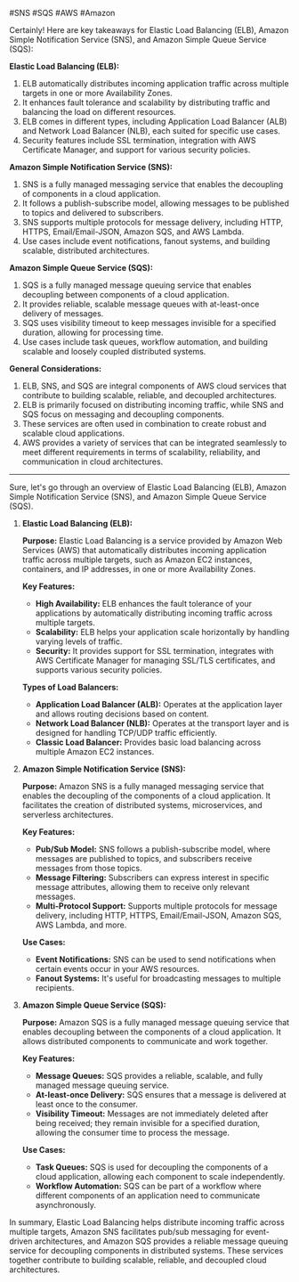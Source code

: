#SNS #SQS #AWS #Amazon 

Certainly! Here are key takeaways for Elastic Load Balancing (ELB), Amazon Simple Notification Service (SNS), and Amazon Simple Queue Service (SQS):

**Elastic Load Balancing (ELB):**
1. ELB automatically distributes incoming application traffic across multiple targets in one or more Availability Zones.
2. It enhances fault tolerance and scalability by distributing traffic and balancing the load on different resources.
3. ELB comes in different types, including Application Load Balancer (ALB) and Network Load Balancer (NLB), each suited for specific use cases.
4. Security features include SSL termination, integration with AWS Certificate Manager, and support for various security policies.

**Amazon Simple Notification Service (SNS):**
1. SNS is a fully managed messaging service that enables the decoupling of components in a cloud application.
2. It follows a publish-subscribe model, allowing messages to be published to topics and delivered to subscribers.
3. SNS supports multiple protocols for message delivery, including HTTP, HTTPS, Email/Email-JSON, Amazon SQS, and AWS Lambda.
4. Use cases include event notifications, fanout systems, and building scalable, distributed architectures.

**Amazon Simple Queue Service (SQS):**
1. SQS is a fully managed message queuing service that enables decoupling between components of a cloud application.
2. It provides reliable, scalable message queues with at-least-once delivery of messages.
3. SQS uses visibility timeout to keep messages invisible for a specified duration, allowing for processing time.
4. Use cases include task queues, workflow automation, and building scalable and loosely coupled distributed systems.

**General Considerations:**
1. ELB, SNS, and SQS are integral components of AWS cloud services that contribute to building scalable, reliable, and decoupled architectures.
2. ELB is primarily focused on distributing incoming traffic, while SNS and SQS focus on messaging and decoupling components.
3. These services are often used in combination to create robust and scalable cloud applications.
4. AWS provides a variety of services that can be integrated seamlessly to meet different requirements in terms of scalability, reliability, and communication in cloud architectures.

---

Sure, let's go through an overview of Elastic Load Balancing (ELB), Amazon Simple Notification Service (SNS), and Amazon Simple Queue Service (SQS).

1. **Elastic Load Balancing (ELB):**
   
   **Purpose:**
   Elastic Load Balancing is a service provided by Amazon Web Services (AWS) that automatically distributes incoming application traffic across multiple targets, such as Amazon EC2 instances, containers, and IP addresses, in one or more Availability Zones.

   **Key Features:**
   - **High Availability:** ELB enhances the fault tolerance of your applications by automatically distributing incoming traffic across multiple targets.
   - **Scalability:** ELB helps your application scale horizontally by handling varying levels of traffic.
   - **Security:** It provides support for SSL termination, integrates with AWS Certificate Manager for managing SSL/TLS certificates, and supports various security policies.

   **Types of Load Balancers:**
   - **Application Load Balancer (ALB):** Operates at the application layer and allows routing decisions based on content.
   - **Network Load Balancer (NLB):** Operates at the transport layer and is designed for handling TCP/UDP traffic efficiently.
   - **Classic Load Balancer:** Provides basic load balancing across multiple Amazon EC2 instances.

2. **Amazon Simple Notification Service (SNS):**
   
   **Purpose:**
   Amazon SNS is a fully managed messaging service that enables the decoupling of the components of a cloud application. It facilitates the creation of distributed systems, microservices, and serverless architectures.

   **Key Features:**
   - **Pub/Sub Model:** SNS follows a publish-subscribe model, where messages are published to topics, and subscribers receive messages from those topics.
   - **Message Filtering:** Subscribers can express interest in specific message attributes, allowing them to receive only relevant messages.
   - **Multi-Protocol Support:** Supports multiple protocols for message delivery, including HTTP, HTTPS, Email/Email-JSON, Amazon SQS, AWS Lambda, and more.

   **Use Cases:**
   - **Event Notifications:** SNS can be used to send notifications when certain events occur in your AWS resources.
   - **Fanout Systems:** It's useful for broadcasting messages to multiple recipients.

3. **Amazon Simple Queue Service (SQS):**
   
   **Purpose:**
   Amazon SQS is a fully managed message queuing service that enables decoupling between the components of a cloud application. It allows distributed components to communicate and work together.

   **Key Features:**
   - **Message Queues:** SQS provides a reliable, scalable, and fully managed message queuing service.
   - **At-least-once Delivery:** SQS ensures that a message is delivered at least once to the consumer.
   - **Visibility Timeout:** Messages are not immediately deleted after being received; they remain invisible for a specified duration, allowing the consumer time to process the message.

   **Use Cases:**
   - **Task Queues:** SQS is used for decoupling the components of a cloud application, allowing each component to scale independently.
   - **Workflow Automation:** SQS can be part of a workflow where different components of an application need to communicate asynchronously.

In summary, Elastic Load Balancing helps distribute incoming traffic across multiple targets, Amazon SNS facilitates pub/sub messaging for event-driven architectures, and Amazon SQS provides a reliable message queuing service for decoupling components in distributed systems. These services together contribute to building scalable, reliable, and decoupled cloud architectures.